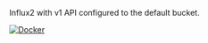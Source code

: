 Influx2 with v1 API configured to the default bucket.

[![Docker](https://github.com/MicahZoltu/influx2-api-v1/actions/workflows/docker-publish.yml/badge.svg?branch=main&event=push)](https://github.com/MicahZoltu/influx2-api-v1/actions/workflows/docker-publish.yml)
